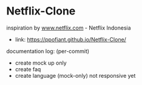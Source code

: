 # Netflix-Clone
inspiration by www.netflix.com - Netflix Indonesia
- link: https://ppofiant.github.io/Netflix-Clone/

documentation log: (per-commit)
- create mock up only
- create faq
- create language (mock-only)
not responsive yet
